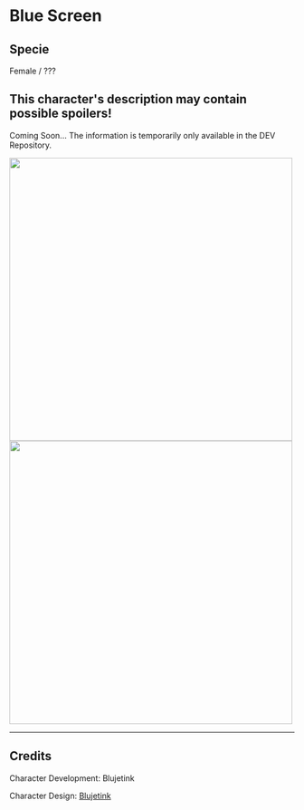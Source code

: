 # Blue Screen

## Specie

Female / ???

## This character's description may contain possible spoilers!

Coming Soon...
The information is temporarily only available in the DEV Repository.

<img src="https://github.com/JasminDreasond/Pony-Driland/blob/main/docs/img/characters/blue-screen/ref.png?raw=true" height="500">

<img src="https://github.com/JasminDreasond/Pony-Driland/blob/main/docs/img/characters/blue-screen/full-body-1.png?raw=true" height="500">

<hr/>

## Credits

Character Development: Blujetink

Character Design: <a href="https://derpibooru.org/tags/artist-colon-acersiii" target="_blank">Blujetink</a>
